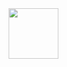 <div id="header" align="center">
  <img src="https://i.pinimg.com/originals/c8/4f/b7/c84fb740471d58ba9597ace28969d490.gif" width="100"/>
</div>
<!--
**vyse404/vyse404** is a ✨ _special_ ✨ repository because its `README.md` (this file) appears on your GitHub profile.

Here are some ideas to get you started:

- 🔭 I’m currently working on ...
- 🌱 I’m currently learning ...
- 👯 I’m looking to collaborate on ...
- 🤔 I’m looking for help with ...
- 💬 Ask me about ...
- 📫 How to reach me: ...
- 😄 Pronouns: ...
- ⚡ Fun fact: ...
-->
